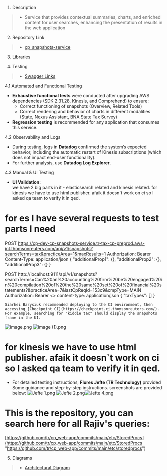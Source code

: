 1. Description

>- Service that provides contextual summaries, charts, and enriched content for user searches, enhancing the presentation of results in the web application

2. Repository Link

>- [cp_snapshots-service](https://github.com/tr/cp_snapshots-service)

3. Libraries

4. Testing

>- [Swagger Links](https://dev.azure.com/tr-tax-checkpoint/Checkpoint/_wiki/wikis/Checkpoint.wiki/1175/Swagger-links)

4.1 Automated and Functional Testing

*   **Exhaustive functional tests** were conducted after upgrading AWS dependencies (SDK 2.31.28, Kinesis, and Comprehend) to ensure:
    *   Correct functioning of snapshots (Overview, Related Tools)
    *   Correct rendering and behavior of charts in different modalities (State, Nexus Assistant, BNA State Tax Survey)
*   **Regression testing** is recommended for any application that consumes this service.

4.2 Observability and Logs

*   During testing, logs in **Datadog** confirmed the system’s expected behavior, including the automatic restart of Kinesis subscriptions (which does not impact end-user functionality).
*   For further analysis, use **Datadog Log Explorer**.

4.3 Manual & UI Testing

*   **UI Validation:**  
    we have 2 big parts in it - elasticsearch related and kinesis related. for kinesis we have to use html publisher. afaik it doesn`t work on ci so I asked qa team to verify it in qed. 

# for es I have several requests to test parts I need 

POST https://cp-dev-cp-snapshots-service.tr-tax-cp-preprod.aws-int.thomsonreuters.com/api/v1/snapshots?searchTerms=tax&practiceArea=1&maxResults=1
 Authorization: Bearer <token> Content-Type: application/json 
{ "additionalProp1": {}, "additionalProp2": {}, "additionalProp3": {} } 

POST http://localhost:9111/api/v1/snapshots?searchTerms=Can%20an%20accounting%20firm%20be%20engaged%20in%20compilation%20of%20the%20same%20set%20of%20financial%20statements?&practiceArea=7&lastCpReqId=153c9&cmpType=MAIN Authorization: Bearer <> content-type: application/json { "taxTypes": [] }

    Siarhei Barysiuk recommended deploying to the CI environment, then accessing [Checkpoint CI](https://checkpoint.ci.thomsonreuters.com/).  
    For example, searching for "kiddie tax" should display the snapshots frame in the UI.
![image.png](/.attachments/image-075af676-0024-4dd8-a733-0e0c583728cb.png)
![image (1).png](/.attachments/image%20(1)-f1c4ab8b-7b5f-4a09-88e8-bd33a847482d.png)

# for kinesis we have to use html publisher. afaik it doesn`t work on ci so I asked qa team to verify it in qed. 

*   For detailed testing instructions, **Flores Jefte (TR Technology)** provided Some guidance and step-by-step instructions. screenshots are provided below:
![Jefte 1.png](/.attachments/Jefte%201-36880f4a-bdd4-4f16-b08e-9ba96b14b297.png)
![Jefte 2.png](/.attachments/Jefte%202-6be7e1f4-a14a-4aef-837f-b89d98487bf3.png)![Jefte 4.png](/.attachments/Jefte%204-51bae283-d4d1-4537-b069-c2e5426c843e.png)

# This is the repository, you can search here for all Rajiv's queries:
[https://github.com/tr/cp_web-app/commits/main/etc/StoredProcs](https://github.com/tr/cp_web-app/commits/main/etc/StoredProcs "https://github.com/tr/cp_web-app/commits/main/etc/storedprocs")


5. Diagrams

>- [Architectural Diagram](https://lucid.app/lucidchart/9aeb4fc0-5c66-4039-b206-824c0a6d6ddd/edit?invitationId=inv_cd8a8f63-048d-47f2-a008-652ebb79f5ef&page=dpu9VFO5GJQf#)